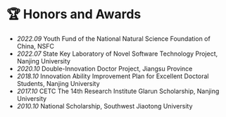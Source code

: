 # 🏆 Honors and Awards
- *2022.09* Youth Fund of the National Natural Science Foundation of China, NSFC
- *2022.07* State Key Laboratory of Novel Software Technology Project, Nanjing University
- *2020.10* Double-Innovation Doctor Project, Jiangsu Province
- *2018.10* Innovation Ability Improvement Plan for Excellent Doctoral Students, Nanjing University
- *2017.10* CETC The 14th Research Institute Glarun Scholarship, Nanjing University
- *2010.10* National Scholarship, Southwest Jiaotong University
